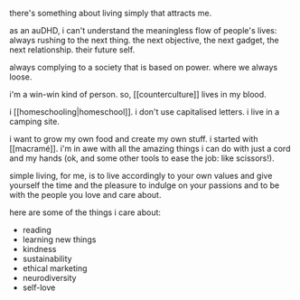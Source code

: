 
there's something about living simply that attracts me.

as an auDHD, i can't understand the meaningless flow of people's lives: always rushing to the next thing. the next objective, the next gadget, the next relationship. their future self.

always complying to a society that is based on power. where we always loose.

i'm a win-win kind of person. so, [[counterculture]] lives in my blood.

i [[homeschooling|homeschool]]. i don't use capitalised letters. i live in a camping site.

i want to grow my own food and create my own stuff. i started with [[macramé]]. i'm in awe with all the amazing things i can do with just a cord and my hands (ok, and some other tools to ease the job: like scissors!).

simple living, for me, is to live accordingly to your own values and give yourself the time and the pleasure to indulge on your passions and to be with the people you love and care about.

here are some of the things i care about:

* reading
* learning new things
* kindness
* sustainability
* ethical marketing
* neurodiversity
* self-love